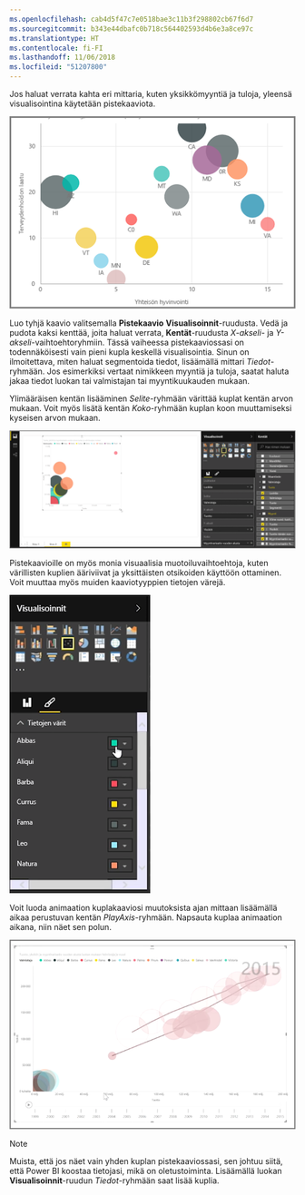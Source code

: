 ```yaml
---
ms.openlocfilehash: cab4d5f47c7e0518bae3c11b3f298802cb67f6d7
ms.sourcegitcommit: b343e44dbafc0b718c564402593d4b6e3a8ce97c
ms.translationtype: HT
ms.contentlocale: fi-FI
ms.lasthandoff: 11/06/2018
ms.locfileid: "51207800"
---
```

Jos haluat verrata kahta eri mittaria, kuten yksikkömyyntiä ja tuloja, yleensä visualisointina käytetään pistekaaviota.

![](media/3-7-create-scatter-charts/3-7_1.png)

Luo tyhjä kaavio valitsemalla **Pistekaavio** **Visualisoinnit**-ruudusta. Vedä ja pudota kaksi kenttää, joita haluat verrata, **Kentät**-ruudusta *X-akseli*- ja *Y-akseli*-vaihtoehtoryhmiin. Tässä vaiheessa pistekaaviossasi on todennäköisesti vain pieni kupla keskellä visualisointia. Sinun on ilmoitettava, miten haluat segmentoida tiedot, lisäämällä mittari *Tiedot*-ryhmään. Jos esimerkiksi vertaat nimikkeen myyntiä ja tuloja, saatat haluta jakaa tiedot luokan tai valmistajan tai myyntikuukauden mukaan.

Ylimääräisen kentän lisääminen *Selite*-ryhmään värittää kuplat kentän arvon mukaan. Voit myös lisätä kentän *Koko*-ryhmään kuplan koon muuttamiseksi kyseisen arvon mukaan.

![](media/3-7-create-scatter-charts/3-7_2.png)

Pistekaavioille on myös monia visuaalisia muotoiluvaihtoehtoja, kuten värillisten kuplien ääriviivat ja yksittäisten otsikoiden käyttöön ottaminen. Voit muuttaa myös muiden kaaviotyyppien tietojen värejä.

![](media/3-7-create-scatter-charts/3-7_3.png)

Voit luoda animaation kuplakaaviosi muutoksista ajan mittaan lisäämällä aikaa perustuvan kentän *PlayAxis*-ryhmään. Napsauta kuplaa animaation aikana, niin näet sen polun.

![](media/3-7-create-scatter-charts/3-7_4.png)

>[!NOTE]
>Muista, että jos näet vain yhden kuplan pistekaaviossasi, sen johtuu siitä, että Power BI koostaa tietojasi, mikä on oletustoiminta. Lisäämällä luokan **Visualisoinnit**-ruudun *Tiedot*-ryhmään saat lisää kuplia.
> 
> 

